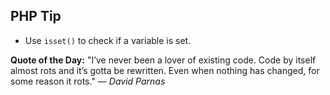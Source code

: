 ## PHP Tip
- Use `isset()` to check if a variable is set.  

**Quote of the Day:** "I’ve never been a lover of existing code. Code by itself almost rots and it’s gotta be rewritten. Even when nothing has changed, for some reason it rots." — *David Parnas*  
